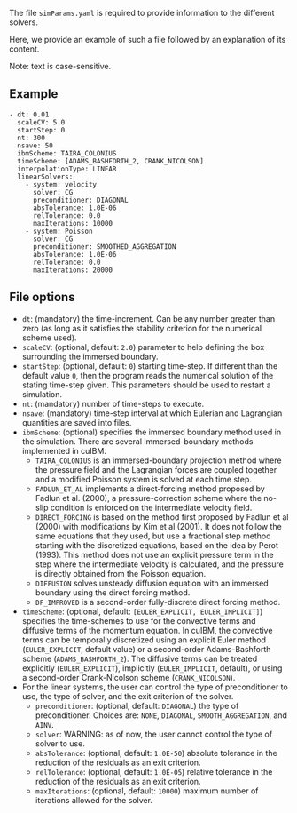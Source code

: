 The file `simParams.yaml` is required to provide information to the different solvers.

Here, we provide an example of such a file followed by an explanation of its content.

Note: text is case-sensitive.


## Example

    - dt: 0.01
      scaleCV: 5.0
      startStep: 0
      nt: 300
      nsave: 50
      ibmScheme: TAIRA_COLONIUS
      timeScheme: [ADAMS_BASHFORTH_2, CRANK_NICOLSON]
      interpolationType: LINEAR
      linearSolvers:
        - system: velocity
          solver: CG
          preconditioner: DIAGONAL
          absTolerance: 1.0E-06
          relTolerance: 0.0
          maxIterations: 10000
        - system: Poisson
          solver: CG
          preconditioner: SMOOTHED_AGGREGATION
          absTolerance: 1.0E-06
          relTolerance: 0.0
          maxIterations: 20000


## File options

* `dt`: (mandatory) the time-increment. Can be any number greater than zero (as long as it satisfies the stability criterion for the numerical scheme used).
* `scaleCV`: (optional, default: `2.0`) parameter to help defining the box surrounding the immersed boundary.
* `startStep`: (optional, default: `0`) starting time-step. If different than the default value `0`, then the program reads the numerical solution of the stating time-step given. This parameters should be used to restart a simulation.
* `nt`: (mandatory) number of time-steps to execute.
* `nsave`: (mandatory) time-step interval at which Eulerian and Lagrangian quantities are saved into files.
* `ibmScheme`: (optional) specifies the immersed boundary method used in the simulation. There are several immersed-boundary methods implemented in cuIBM.
  - `TAIRA_COLONIUS` is an immersed-boundary projection method where the pressure field and the Lagrangian forces are coupled together and a modified Poisson system is solved at each time step.
  - `FADLUN_ET_AL` implements a direct-forcing method proposed by Fadlun et al. (2000), a pressure-correction scheme where the no-slip condition is enforced on the intermediate velocity field.
  - `DIRECT_FORCING` is based on the method first proposed by Fadlun et al (2000) with modifications by Kim et al (2001). It does not follow the same equations that they used, but use a fractional step method starting with the discretized equations, based on the idea by Perot (1993). This method does not use an explicit pressure term in the step where the intermediate velocity is calculated, and the pressure is directly obtained from the Poisson equation.
  - `DIFFUSION` solves unsteady diffusion equation with an immersed boundary using the direct forcing method.
  - `DF_IMPROVED` is a second-order fully-discrete direct forcing method.
* `timeScheme`: (optional, default: `[EULER_EXPLICIT, EULER_IMPLICIT]`) specifies the time-schemes to use for the convective terms and diffusive terms of the momentum equation. In cuIBM, the convective terms can be temporally discretized using an explicit Euler method (`EULER_EXPLICIT`, default value) or a second-order Adams-Bashforth scheme (`ADAMS_BASHFORTH_2`). The diffusive terms can be  treated explicitly (`EULER_EXPLICIT`), implicitly (`EULER_IMPLICIT`, default), or using a second-order Crank-Nicolson scheme (`CRANK_NICOLSON`).
* For the linear systems, the user can control the type of preconditioner to use, the type of solver, and the exit criterion of the solver.
  - `preconditioner`: (optional, default: `DIAGONAL`) the type of preconditioner. Choices are: `NONE`, `DIAGONAL`, `SMOOTH_AGGREGATION`, and `AINV`.
  - `solver`: WARNING: as of now, the user cannot control the type of solver to use.
  - `absTolerance`: (optional, default: `1.0E-50`) absolute tolerance in the reduction of the residuals as an exit criterion.
  - `relTolerance`: (optional, default: `1.0E-05`) relative tolerance in the reduction of the residuals as an exit criterion.
  - `maxIterations`: (optional, default: `10000`) maximum number of iterations allowed for the solver.

